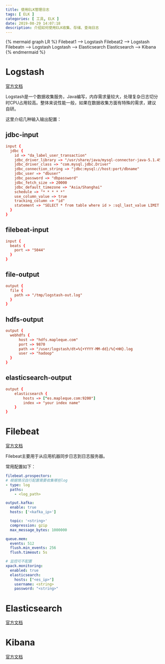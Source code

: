 ```yaml
---
title: 使用ELK管理日志
tags: [ ELK ]
categories: [ 工具, ELK ]
date: 2019-08-29 14:07:18
description: 介绍如何使用ELK收集、存储、查询日志
---
```


{% mermaid graph LR %}
Filebeat1 --> Logstash
Filebeat2 --> Logstash
Filebeatn --> Logstash
Logstash --> Elasticsearch
Elasticsearch --> Kibana
{% endmermaid %}

Logstash
====

[官方文档](https://www.elastic.co/guide/en/logstash/current/index.html)

Logstash是一个数据收集服务，Java编写，内存需求量较大，处理复杂日志切分时CPU占用较高。整体来说性能一般，如果在数据收集方面有特殊的需求，建议自研。

这里介绍几种输入输出配置：

jdbc-input
----
```conf /etc/logstash/conf.d/jdbc-input.conf
input {
  jdbc {
    id => "da_label_user_transaction"
    jdbc_driver_library => "/usr/share/java/mysql-connector-java-5.1.45-bin.jar"
    jdbc_driver_class => "com.mysql.jdbc.Driver"
    jdbc_connection_string => "jdbc:mysql://host:port/dbname"
    jdbc_user => "dbuser"
    jdbc_password => "dbpassword"
    jdbc_fetch_size => 20000
    jdbc_default_timezone => "Asia/Shanghai"
    schedule => "* * * * *"
    use_column_value => true
    tracking_column => "id"
    statement => "SELECT * from table where id > :sql_last_value LIMIT 10000"
  }
}
```

filebeat-input
----

```conf /etc/logstash/conf.d/filebeat-input.conf
input {
  beats {
    port => "5044"
  }
}
```

file-output
----

```conf /etc/logstash/conf.d/log-file-output.conf
output {
  file {
    path => "/tmp/logstash-out.log"
  }
}
```

hdfs-output
----

```conf /etc/logstash/conf.d/hdfs-output.conf
output {
  webhdfs {
      host => "hdfs.mapleque.com"
      port => 9870
      path => "/user/logstash/dt=%{+YYYY-MM-dd}/%{+HH}.log
      user => "hadoop"
  }
}
```

elasticsearch-output
----

```conf /etc/logstash/conf.d/elasticsearch-output.conf
output {
    elasticsearch {
        hosts => ["es.mapleque.com:9200"]
        index => "your index name"
    }
}
```

Filebeat
====

[官方文档](https://www.elastic.co/guide/en/beats/filebeat/current/index.html)

Filebeat主要用于从应用机器同步日志到日志服务器。

常用配置如下：

```yaml /etc/filebeat/filebeat.yml
filebeat.prospectors:
# 根据情况自行配置需要收集哪些log
- type: log
  paths:
    - <log_path>

output.kafka:
  enable: true
  hosts: ['<kafka_ip>']

  topic: '<string>'
  compression: gzip
  max_message_bytes: 1000000

queue.mem:
  events: 512
  flush.min_events: 256
  flush.timeout: 5s

# 监控可不配置
xpack.monitoring:
  enabled: true
  elasticsearch:
    hosts: ["<es_ip>"]
    username: <string>
    password: "<string>"

```

Elasticsearch
====

[官方文档](https://www.elastic.co/guide/en/elasticsearch/reference/current/index.html)

Kibana
====

[官方文档](https://www.elastic.co/guide/en/kibana/current/index.html)

